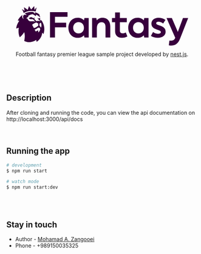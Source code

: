 </br></br>

<p align="center">
  <svg xmlns="http://www.w3.org/2000/svg" width="453" height="104" viewBox="0 0 453 104" id="ism-game-title" class="App__HeadlineLogo-sc-1g9np4c-2 ibSWdl"><title>Fantasy</title><path fill="#37003C" d="M14.616562 7.93010475C17.2559993 9.1695844 19.7212401 10.755045 21.9482465 12.6453022 21.7227217 11.5736664 20.9057261 6.34837034 20.4248901 3.09917067 22.854601 4.81378791 28.5097425 8.74454794 30.3479826 10.0262243 31.1096608 7.6771987 33.730855 0 33.730855 0 33.730855 0 38.4626212 7.71577759 39.2711065 9.00174052 40.2583095 7.96011055 45.9177061 1.62031329 47.3814899 0 47.6282907 3.64784818 47.9644503 8.86885769 48.0410437 9.65329507 49.7771569 7.29275354 51.8259026 5.18275834 54.130214 3.38208251 52.5557954 6.50697243 51.8068828 10.8192348 51.4664679 14.2827616 40.7926673 11.2796783 29.3710353 12.6833891 19.7270397 18.1835159 18.6249467 14.8400122 16.9015966 10.6777789 14.616562 7.93010475ZM71.7126403 73.7671203 68.4276371 70.102126C67.4872411 80.0083271 62.6746264 88.4228112 53.8238407 94.2868022L52.4792021 88.9414829C44.9687998 94.4111119 32.0798431 97.9432234 21.0121057 91.6462916 22.3822754 84.5820686 23.6035137 77.4235416 20.9823194 68.8504554 14.8548524 78.413733 9.42523576 82.138739 9.42523576 82.138739 5.28919551 75.1345276 5.65939664 61.0746662 6.89340042 56.9381521L0 59.1114294C0 54.396232 3.37861724 44.3657211 8.26357013 38.7417766L3.95732246 38.0473566 3.95732246 38.0473566C6.87650719 32.0407286 11.2164296 26.8489079 16.5952232 22.9287191L16.5952232 22.9287191C14.9910183 25.5006449 14.9654872 31.7847171 19.6717223 34.1808947 17.6717851 30.6573563 17.4334948 26.3022285 19.5142804 24.0432203 21.5950661 21.7842121 25.1055941 22.5472167 27.352332 24.3132725 26.6842679 22.3457492 24.7311378 19.8681273 21.820591 19.7009521L21.820591 19.7009521C27.5187347 16.7503825 33.8344371 15.2145669 40.2412887 15.2214911 41.4838029 15.2214911 42.7107147 15.2772396 43.9220241 15.3886898L43.9220241 15.3886898C45.8538783 16.1688406 48.6878318 18.9122282 50.0111945 20.6139858 49.9988376 19.0793195 49.6516434 17.5661629 48.9942052 16.1817002 56.1854686 17.9391829 59.6321688 20.8968976 61.0491456 22.3157434 61.3427534 25.4406333 62.274639 27.3181392 63.5043876 30.2972867 61.1768011 27.6653492 55.321666 23.4388177 52.5302643 22.4100474 52.5302643 22.4100474 52.3004843 25.1234291 51.3430676 26.4308248 45.7815402 22.3843281 43.0454559 21.3727039 43.0454559 21.3727039 36.9350097 22.2300125 33.0117287 24.6261901 30.8798808 26.4908364L32.7351416 28.0811439C29.0544062 29.2256509 26.662992 32.414839 26.662992 32.414839 26.662992 32.414839 29.9522503 32.9377972 29.9522503 32.9377972 29.9522503 32.9377972 29.6203459 36.795686 34.4201951 39.2218694 38.526449 41.2922697 44.4411568 38.7203439 50.0069393 40.970779 46.3432247 36.7142417 43.8284101 34.8110166 43.8284101 34.8110166 43.0113529 34.641457 42.1814123 34.5425069 41.347637 34.5152451 40.0710813 34.5152451 38.1690134 34.7767242 36.0754622 33.9579945 35.0034307 33.495767 33.9739446 32.9392191 32.9989631 32.2948158 34.7481651 30.6161306 36.9457916 29.4883629 39.3221687 29.0499026 41.4855465 29.7075734 43.5320452 30.7058121 45.3858079 32.0076174 46.340026 30.9887833 47.644438 30.3754696 49.0325019 30.2930001 49.0325019 30.2930001 47.1900066 32.0076174 47.7559462 34.1508889 49.7290487 35.9907912 51.5945353 37.9444501 53.3430047 40.0020203 56.3216345 38.3645608 62.7384542 38.7417766 64.0575617 40.2849321 62.3852738 38.0987951 59.9683285 36.2727278 58.100302 34.7124261 57.8747772 33.8936963 55.8365434 31.0345721 55.4918734 30.773093 56.8415406 31.2398001 58.0875806 31.9678874 59.1598432 32.9163645 59.8253594 32.0296705 60.7785346 31.4062235 61.8533756 31.1545953 62.7464878 31.9337793 63.2883539 33.0440541 63.3554561 34.2323332 63.0311711 34.6324129 62.635798 34.9681948 62.1895353 35.2225247L65.3213517 38.6517592 65.6362355 36.1998565C72.8402644 46.5947236 76.7805661 58.6313366 71.7126403 73.7671203ZM58.0960469 51.3827922 58.0960469 46.0117537C56.3197297 45.3581775 54.6568118 44.4265618 53.1685421 43.2512199 48.0623196 44.0313708 41.87528 49.2095149 41.87528 49.2095149 41.87528 49.2095149 43.9688312 53.204573 46.2496106 57.5125489 50.2622505 58.0697995 56.1684479 52.9645266 58.0917917 51.3827922L58.0960469 51.3827922ZM63.2320557 61.1218181C62.8600416 59.5410305 62.120622 58.0718616 61.0746767 56.835275L57.0918231 56.9338655C57.0918231 56.9338655 51.7175239 61.5890513 48.4367759 61.6962149 48.4367759 61.6962149 50.2452297 65.082584 51.1515842 66.8400667 52.960038 66.4457047 56.1344064 65.0097127 57.410962 63.5137092 57.9518869 65.4652173 58.1831034 67.4906114 58.0960469 69.5148696 59.8832247 68.4432338 62.3639979 65.6055422 63.2278005 61.1218181L63.2320557 61.1218181ZM64.8703021 43.4698336C63.7119048 44.4613453 62.468813 45.3478196 61.1555252 46.1189173L61.1555252 51.5113885C62.5980331 53.1274153 64.0150098 54.4691032 65.0788062 56.9038597 67.1042744 53.2560115 66.7213078 47.8806865 64.8660469 43.4698336L64.8703021 43.4698336ZM247.753734 53.4622366 247.753734 82.7965634 235.200236 82.7965634 235.200236 54.8190351C235.200236 46.6868315 231.341578 42.5262691 224.854747 42.5262691 217.510436 42.5262691 212.386996 47.7516607 212.386996 58.6919219L212.386996 82.7965634 199.807774 82.7965634 199.807774 31.5130156 211.019317 31.5130156 212.275524 37.7044821C215.951252 33.0587354 220.977511 30.7358229 227.354299 30.7358229 239.826337 30.7143937 247.753734 39.5249965 247.753734 53.4622366ZM273.070813 16.6783992 273.070813 31.5130156 291.339411 31.5130156 291.339411 42.6207298 273.070813 42.6207298 273.070813 64.5957128C273.070813 69.3187455 275.291684 71.7575478 280.029258 71.7575478 283.038885 71.673238 285.985935 70.8772834 288.629776 69.4346745L292.788551 79.9885057C288.423751 82.3476345 283.540021 83.5784693 278.580118 83.5694728 267.364287 83.5694728 260.504452 77.0816938 260.504452 66.4376956L260.504452 42.6207298 252.2898 42.6207298 252.2898 31.5130156 260.495878 31.5130156 260.495878 16.6783992 273.070813 16.6783992ZM348.554723 31.5130156 348.554723 82.7965634 337.34318 82.7965634 336.086973 76.8884788C332.228316 81.0533349 326.418893 83.5694232 319.751991 83.5694232 305.350624 83.5694232 295.103746 72.6291621 295.103746 57.1419085 295.103746 41.5559006 305.350624 30.7143937 319.751991 30.7143937 326.418893 30.7143937 332.219741 33.230482 336.086973 37.3953381L337.34318 31.5130156 348.554723 31.5130156ZM335.988363 57.6485611 335.988363 56.6781925C335.988363 47.4854534 329.128528 42.3545225 321.779929 42.3545225 313.565277 42.3545225 307.670106 48.7434976 307.670106 57.1633768 307.670106 65.583256 313.565277 71.9722311 321.779929 71.9722311 329.12424 71.9507628 335.988363 66.8241255 335.988363 57.6270927L335.988363 57.6485611ZM360.503698 68.296853C364.215522 71.2585526 368.808872 72.8936617 373.554535 72.9425997 378.270671 72.9425997 381.091779 71.3925862 381.091779 68.5845286 381.091779 60.4566187 356.156278 64.0375362 356.156278 46.2231156 356.156278 37.0303765 363.792132 30.735862 375.196608 30.735862 381.657137 30.6840068 387.961902 32.7214076 393.173663 36.5451922L386.974087 45.9139716C383.299788 43.0114534 379.141013 41.3626856 374.969376 41.3626856 370.797739 41.3626856 368.688339 43.0114534 368.688339 45.3343267 368.688339 52.8825917 393.62384 49.3016742 393.62384 67.5969854 393.62384 77.0816938 385.50351 83.5694232 373.228693 83.5694232 366.368857 83.5694232 359.791991 81.7317342 354.865771 78.5372466L360.503698 68.296853ZM453 31.5130156 431.640188 85.6990816C426.225206 99.4388131 418.589352 103.994393 407.279199 103.994393 405.482973 104.039635 403.69033 103.810883 401.962827 103.315994L403.6049 90.8300126C404.688705 91.0360107 405.790244 91.1338128 406.893333 91.1219819 412.895689 91.1219819 416.557126 89.3787535 418.975218 83.4706689L395.977621 31.5130156 409.993121 31.5130156 425.749305 68.0091773 439.28033 31.5130156 453 31.5130156ZM102.055124 28.1983054 102.055124 43.6855589 131.535265 43.6855589 131.535265 55.8838643 102.055124 55.8838643 102.055124 82.7965634 89 82.7965634 89 16 135.110954 16 135.110954 28.1983054 102.055124 28.1983054ZM190.881413 31.5130156 190.881413 82.7965634 179.665583 82.7965634 178.409376 76.8884788C174.550718 81.0533349 168.745583 83.5694232 162.074393 83.5694232 147.673027 83.5694232 137.426148 72.6291621 137.426148 57.1419085 137.426148 41.5559006 147.673027 30.7143937 162.074393 30.7143937 168.745583 30.7143937 174.542144 33.230482 178.409376 37.3953381L179.665583 31.5130156 190.881413 31.5130156ZM178.315053 57.6485611 178.315053 56.6781925C178.315053 47.4854534 171.455218 42.3545225 164.102332 42.3545225 155.88768 42.3545225 149.992509 48.7434976 149.992509 57.1633768 149.992509 65.583256 155.88768 71.9722311 164.102332 71.9722311 171.450931 71.9507628 178.315053 66.8241255 178.315053 57.6270927L178.315053 57.6485611Z"></path></svg>
</p>

[circleci-image]: https://img.shields.io/circleci/build/github/nestjs/nest/master?token=abc123def456
[circleci-url]: https://circleci.com/gh/nestjs/nest

  <p align="center">Football fantasy premier league sample project developed by <a href="http://nestjs.com/" target="_blank">nest.js</a>.</p>
    <p align="center">

</br></br></br>

## Description

After cloning and running the code, you can view the api documentation on http://localhost:3000/api/docs
</br></br></br>

## Running the app

```bash
# development
$ npm run start

# watch mode
$ npm run start:dev
```

</br></br>

## Stay in touch

- Author - [Mohamad A. Zangooei](https://github.com/moAmza)
- Phone - +989150035325

</br></br></br>

